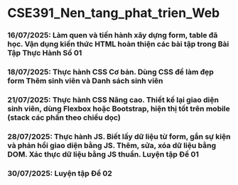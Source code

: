 # CSE391_Nen_tang_phat_trien_Web
### 16/07/2025: Làm quen và tiến hành xây dựng form, table đã học. Vận dụng kiến thức HTML hoàn thiện các bài tập trong Bài Tập Thực Hành Số 01
### 18/07/2025: Thực hành CSS Cơ bản. Dùng CSS để làm đẹp form Thêm sinh viên và Danh sách sinh viên
### 21/07/2025: Thực hành CSS Nâng cao. Thiết kế lại giao diện sinh viên, dùng Flexbox hoặc Bootstrap, hiện thị tốt trên mobile (stack các phần theo chiều dọc)
### 28/07/2025: Thực hành JS. Biết lấy dữ liệu từ form, gắn sự kiện và phản hồi giao diện bằng JS. Thêm, sửa, xóa dữ liệu bằng DOM. Xác thực dữ liệu bằng JS thuần. Luyện tập Đề 01
### 30/07/2025: Luyện tập Đề 02
